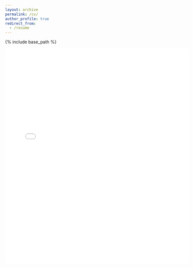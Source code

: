 ```yaml
---
layout: archive
permalink: /cv/
author_profile: true
redirect_from:
  - /resume
---
```


{% include base_path %}

<embed src="{{ site.baseurl }}/files/CV_JingWen_Fall2024.pdf" width="600" height="700" type='application/pdf'>
